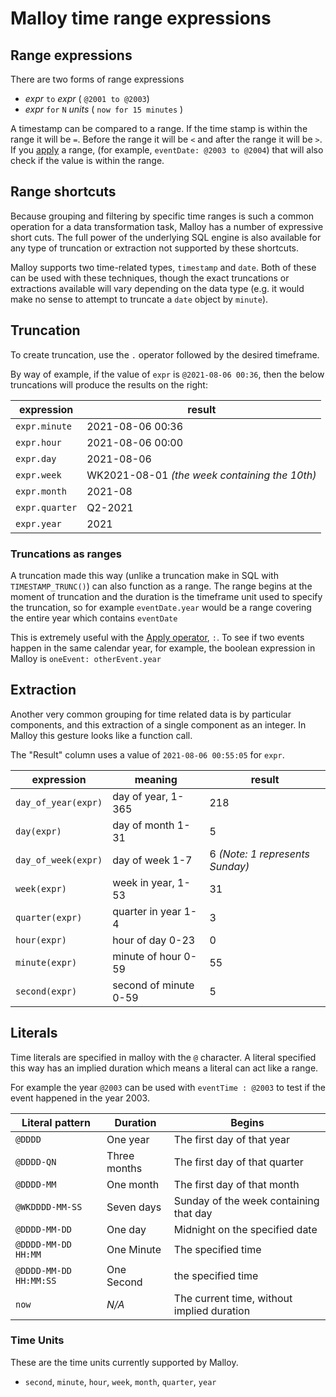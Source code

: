 # Malloy time range expressions

## Range expressions

There are two forms of range expressions

* _expr_ `to` _expr_ ( `@2001 to @2003`)
* _expr_ `for` `N` _units_ ( `now for 15 minutes` )

A timestamp can be compared to a range. If the time stamp is within
the range it will be `=`. Before the range it will be `<` and after
the range it will be `>`. If you [apply](apply.md) a range, (for example, `eventDate: @2003 to @2004`) that will also check if the value is within the range.

## Range shortcuts

Because grouping and filtering by specific time ranges is such a common operation for a data transformation task, Malloy has a number of expressive short cuts. The full power of the underlying SQL engine is also available for any type of truncation or extraction not supported by these shortcuts.

Malloy supports two time-related types, `timestamp` and `date`.
Both of these can be used with these techniques, though the exact
truncations or extractions available will vary depending on the
data type (e.g. it would make no sense to attempt to truncate a `date` object by `minute`).

## Truncation

To create truncation, use the `.` operator followed by the desired timeframe.

By way of example, if the value of `expr` is `@2021-08-06 00:36`, then the below truncations will produce the results on the right:


 expression | result
 ---- | ----
`expr.minute` | 2021-08-06 00:36
`expr.hour`   | 2021-08-06 00:00
`expr.day`    | 2021-08-06
`expr.week`   | WK2021-08-01 _(the week containing the 10th)_
`expr.month`  | 2021-08
`expr.quarter` | Q2-2021
`expr.year`   | 2021

### Truncations as ranges

A truncation made this way (unlike a truncation make in SQL with
`TIMESTAMP_TRUNC()`) can also function as a range. The range begins
at the moment of truncation and the duration is the timeframe unit
used to specify the truncation, so for example `eventDate.year`
would be a range covering the entire year which contains `eventDate`

This is extremely useful with the [Apply operator](apply.md), `:`. To see if two events happen in the same calendar year, for example, the boolean expression in Malloy is `oneEvent: otherEvent.year`

## Extraction

Another very common grouping for time related data is by particular components, and this extraction of a single component as an integer. In Malloy this gesture looks like a function call.

The "Result" column uses a value of `2021-08-06 00:55:05` for `expr`.

expression | meaning | result
---- | ---- | ----
`day_of_year(expr)` | day of year, 1-365 | 218
`day(expr)` | day of month 1-31 | 5
`day_of_week(expr)` | day of week 1-7 | 6 _(Note: 1 represents Sunday)_
`week(expr)` | week in year, 1-53 | 31
`quarter(expr)` | quarter in year 1-4 | 3
`hour(expr)` | hour of day 0-23 | 0
`minute(expr)` | minute of hour 0-59 | 55
`second(expr)` | second of minute 0-59 | 5


## Literals

Time literals are specified in malloy with the `@` character. A literal
specified this way has an implied duration which means a literal
can act like a range.

For example the year `@2003` can be used with `eventTime : @2003` to test if the
event happened in the year 2003.

Literal pattern | Duration | Begins
---- | ---- | ----
`@DDDD` | One year | The first day of that year
`@DDDD-QN` | Three months | The first day of that quarter
`@DDDD-MM` | One month | The first day of that month
`@WKDDDD-MM-SS` | Seven days | Sunday of the week containing that day
`@DDDD-MM-DD` | One day | Midnight on the specified date
`@DDDD-MM-DD HH:MM` | One Minute | The specified time
`@DDDD-MM-DD HH:MM:SS` | One Second | the specified time
`now` | _N/A_ | The current time, without implied duration

### Time Units

These are the time units currently supported by Malloy.

* `second`, `minute`, `hour`, `week`, `month`, `quarter`, `year`
